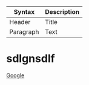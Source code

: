 | Syntax | Description |
| ----------- | ----------- |
| Header | Title |
| Paragraph | Text |

# sdlgnsdlf

[Google](www.google.com)